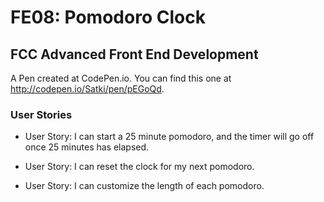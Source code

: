 # FE08: Pomodoro Clock

## FCC Advanced Front End Development 

A Pen created at CodePen.io. You can find this one at http://codepen.io/Satki/pen/pEGoQd.

### User Stories
 
- User Story: I can start a 25 minute pomodoro, and the timer will go off once 25 minutes has elapsed.

- User Story: I can reset the clock for my next pomodoro.

- User Story: I can customize the length of each pomodoro.
